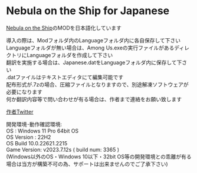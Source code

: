# Nebula on the Ship for Japanese
[Nebula on the Ship](https://github.com/Dolly1016/Nebula/)のMODを日本語化しています

導入の際は、Modフォルダ内のLanguageフォルダ内に各自保存して下さい<br>
Languageフォルダが無い場合は、Among Us.exeの実行ファイルがあるディレクトリにLanguageフォルダを作成して下さい<br>
翻訳を実施する場合は、Japanese.datをLanguageフォルダ内に保存して下さい<br>
.datファイルはテキストエディタにて編集可能です<br>
配布形式が.7zの場合、圧縮ファイルとなりますので、別途解凍ソフトウェアが必要になります<br>
何か翻訳内容等で問い合わせが有る場合は、作者まで連絡をお願い致します

[作者Twitter](https://twitter.com/Umineko19930417)

開発環境･動作確認環境:<br>
OS : Windows 11 Pro 64bit OS<br>
OS Version : 22H2<br>
OS Build 10.0.22621.2215<br>
Game Version: v2023.7.12s ( build num: 3365 )<br>
(Windows以外のOS・Windows 10以下・32bit OS等の開発環境との乖離が有る場合は当方が構築不可の為、サポートは出来ませんのでご了承下さい)
